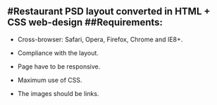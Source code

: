
#Restaurant
PSD layout converted in HTML + CSS web-design
##Requirements:
---
- Cross-browser: Safari, Opera, Firefox, Chrome and IE8+.

- Compliance with the layout.

- Page have to be responsive.

- Maximum use of CSS.

- The images should be links.